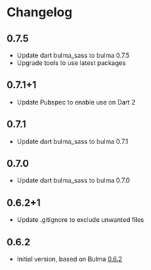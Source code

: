# Changelog
## 0.7.5
- Update dart bulma_sass to bulma 0.7.5
- Upgrade tools to use latest packages

## 0.7.1+1

- Update Pubspec to enable use on Dart 2

## 0.7.1

- Update dart bulma_sass to bulma 0.7.1

## 0.7.0

- Update dart bulma_sass to bulma 0.7.0

## 0.6.2+1

- Update .gitignore to exclude unwanted files

## 0.6.2

- Initial version, based on Bulma [0.6.2](https://github.com/jgthms/bulma/tree/0.6.2)
